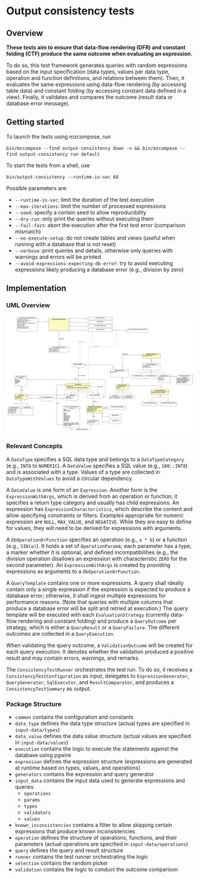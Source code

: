 # Output consistency tests

## Overview

**These tests aim to ensure that data-flow rendering (DFR) and constant folding (CTF) produce the same outcome when
evaluating an expression.**

To do so, this test framework generates queries with random expressions based on the input specification (data types,
values per data type, operation and function definitions, and relations between them). Then, it evaluates the same
expressions using data-flow rendering (by accessing table data) and constant folding (by accessing constant data
defined in a view). Finally, it validates and compares the outcome (result data or database error message).

## Getting started

To launch the tests using mzcompose, run
```
bin/mzcompose --find output-consistency down -v && bin/mzcompose --find output-consistency run default
```
To start the tests from a shell, use
```
bin/output-consistency --runtime-in-sec 60
```

Possible parameters are:
* `--runtime-in-sec`: limit the duration of the test execution
* `--max-iterations`: limit the number of processed expressions
* `--seed`: specify a certain seed to allow reproducibility
* `--dry-run`: only print the queries without executing them
* `--fail-fast`: abort the execution after the first test error (comparison mismatch)
* `--no-execute-setup`: do not create tables and views (useful when running with a database that is not reset)
* `--verbose`: print queries and details, otherwise only queries with warnings and errors will be printed
* `--avoid-expressions-expecting-db-error`: try to avoid executing expressions likely producing a database error (e.g.,
division by zero)

## Implementation

### UML Overview

![UML overview](../../misc/python/materialize/output_consistency/overview.png)

### Relevant Concepts

A `DataType` specifies a SQL data type and belongs to a `DataTypeCategory` (e.g., `INT8` to `NUMERIC`).
A `DataValue` specifies a SQL value (e.g., `100::INT8`) and is associated with a type.
Values of a type are collected in `DataTypeWithValues` to avoid a circular dependency.

A `DataValue` is one form of an `Expression`. Another form is the `ExpressionWithArgs`, which is derived from an
operation or function; it specifies a return type category and usually has child expressions.
An expression has `ExpressionCharacteristics`, which describe the content and allow specifying constraints or filters.
Examples appropriate for numeric expression are `NULL`, `MAX_VALUE`, and `NEGATIVE`.
While they are easy to define for values, they will need to be derived for expressions with arguments.

A `DbOperationOrFunction` specifies an operation (e.g., `a * b`) or a function (e.g., `SIN(a)`).
It holds a set of `OperationParam`s; each parameter has a type, a marker whether it is optional, and defined
incompatibilities (e.g., the division operation disallows an expression with characteristic `ZERO` for the second
parameter).
An `ExpressionWithArgs` is created by providing expressions as arguments to a `DbOperationOrFunction`.

A `QueryTemplate` contains one or more expressions. A query shall ideally contain only a single expression if the
expression is expected to produce a database error; otherwise, it shall ingest multiple expressions for performance
reasons. (Note that queries with multiple columns that produce a database error will be split and retried at execution.)
The query template will be executed with each `EvaluationStrategy` (currently data-flow rendering and constant folding)
and produce a `QueryOutcome` per strategy, which is either a `QueryResult` or a `QueryFailure`. The different outcomes
are collected in a `QueryExecution`.

When validating the query outcome, a `ValidationOutcome` will be created for each query execution. It denotes whether
the validation produced a positive result and may contain errors, warnings, and remarks.

The `ConsistencyTestRunner` orchestrates the test run. To do so, it receives a `ConsistencyTestConfiguration` as input,
delegates to `ExpressionGenerator`, `QueryGenerator`, `SqlExecutor`, and `ResultComparator`, and produces a
`ConsistencyTestSummary` as output.


### Package Structure

* `common` contains the configuration and constants
* `data_type` defines the data type structure (actual types are specified in `input-data/types`)
* `data_value` defines the data value structure (actual values are specified in `input-data/values`)
* `execution` contains the logic to execute the statements against the database using pgwire
* `expression` defines the expression structure (expressions are generated at runtime based on types, values, and
operations)
* `generators` contains the expression and query generator
* `input_data` contains the input data used to generate expressions and queries
  * `operations`
  * `params`
  * `types`
  * `validators`
  * `values`
* `known_inconsistencies` contains a filter to allow skipping certain expressions that produce known inconsistencies
* `operation` defines the structure of operations, functions, and their parameters (actual operations are specified in
`input-data/operations`)
* `query` defines the query and result structure
* `runner` contains the test runner orchestrating the logic
* `selection` contains the random picker
* `validation` contains the logic to conduct the outcome comparison
